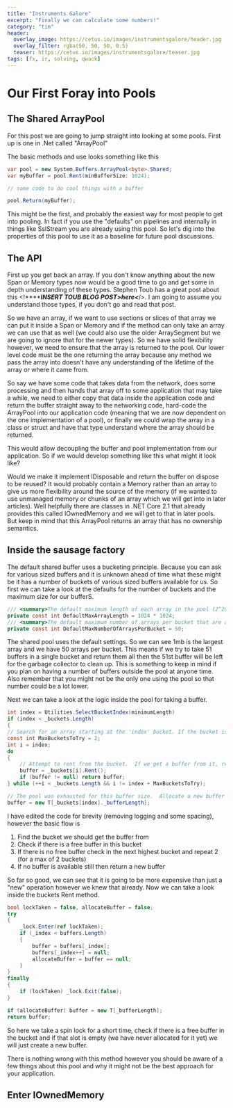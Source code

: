 ```yaml
---
title: "Instruments Galore"
excerpt: "Finally we can calculate some numbers!"
category: "tim"
header:
  overlay_image: https://cetus.io/images/instrumentsgalore/header.jpg
  overlay_filter: rgba(50, 50, 50, 0.5)
  teaser: https://cetus.io/images/instrumentsgalore/teaser.jpg
tags: [fx, ir, solving, qwack]
---
```

# Our First Foray into Pools

## The Shared ArrayPool

For this post we are going to jump straight into looking at some pools. First up is one in .Net called "ArrayPool"

The basic methods and use looks something like this

``` csharp
var pool = new System.Buffers.ArrayPool<byte>.Shared;
var myBuffer = pool.Rent(minBufferSize: 1024);

// some code to do cool things with a buffer

pool.Return(myBuffer);
```

This might be the first, and probably the easiest way for most people to get into pooling. In fact if you use the "defaults" on pipelines and internally in things like SslStream you are already using this pool. So let's dig into the properties of this pool to use it as a baseline for future pool discussions.

## The API

First up you get back an array. If you don't know anything about the new Span<T> or Memory<T> types now would be a good time to go and get some in depth understanding of these types. Stephen Toub has a great post about this <!***************INSERT TOUB BLOG POST>here<***********/>. I am going to assume you understand those types, if you don't go and read that post.

So we have an array, if we want to use sections or slices of that array we can put it inside a Span<T> or Memory<T> and if the method can only take an array we can use that as well (we could also use the older ArraySegment but we are going to ignore that for the newer types). So we have solid flexibility however, we need to ensure that the array is returned to the pool. Our lower level code must be the one returning the array because any method we pass the array into doesn't have any understanding of the lifetime of the array or where it came from.

So say we have some code that takes data from the network, does some processing and then hands that array off to some application that may take a while, we need to either copy that data inside the application code and return the buffer straight away to the networking code, hard-code the ArrayPool into our application code (meaning that we are now dependent on the one implementation of a pool), or finally we could wrap the array in a class or struct and have that type understand where the array should be returned.

This would allow decoupling the buffer and pool implementation from our application. So if we would develop something like this what might it look like?

Would we make it implement IDisposable and return the buffer on dispose to be reused? It would probably contain a Memory<T> rather than an array to give us more flexibility around the source of the memory (if we wanted to use unmanaged memory or chunks of an array which we will get into in later articles). Well helpfully there are classes in .NET Core 2.1 that already provides this called IOwnedMemory and we will get to that in later pools. But keep in mind that this ArrayPool returns an array that has no ownership semantics.

## Inside the sausage factory

The default shared buffer uses a bucketing principle. Because you can ask for various sized buffers and it is unknown ahead of time what these might be it has a number of buckets of various sized buffers available for us. So first we can take a look at the defaults for the number of buckets and the maximum size for our bufferS.

``` csharp
/// <summary>The default maximum length of each array in the pool (2^20).</summary>
private const int DefaultMaxArrayLength = 1024 * 1024;
/// <summary>The default maximum number of arrays per bucket that are available for rent.</summary>
private const int DefaultMaxNumberOfArraysPerBucket = 50;
```

The shared pool uses the default settings. So we can see 1mb is the largest array and we have 50 arrays per bucket. This means if we try to take 51 buffers in a single bucket and return them all then the 51st buffer will be left for the garbage collector to clean up. This is something to keep in mind if you plan on having a number of buffers outside the pool at anyone time. Also remember that you might not be the only one using the pool so that number could be a lot lower.

Next we can take a look at the logic inside the pool for taking a buffer.

``` csharp
int index = Utilities.SelectBucketIndex(minimumLength)
if (index < _buckets.Length)
{
// Search for an array starting at the 'index' bucket. If the bucket is empty, bump up to the next higher bucket and try that one, but only try at most a few buckets
const int MaxBucketsToTry = 2;
int i = index;
do
{
    // Attempt to rent from the bucket.  If we get a buffer from it, return it.
    buffer = _buckets[i].Rent();
    if (buffer != null) return buffer;
} while (++i < _buckets.Length && i != index + MaxBucketsToTry);

// The pool was exhausted for this buffer size.  Allocate a new buffer with a size corresponding to the appropriate bucket.
buffer = new T[_buckets[index]._bufferLength];
```

I have edited the code for brevity (removing logging and some spacing), however the basic flow is

1. Find the bucket we should get the buffer from
2. Check if there is a free buffer in this bucket
3. If there is no free buffer check in the next highest bucket and repeat 2 (for a max of 2 buckets)
4. If no buffer is available still then return a new buffer

So far so good, we can see that it is going to be more expensive than just a "new" operation however we knew that already. Now we can take a look inside the buckets Rent method.

``` csharp
bool lockTaken = false, allocateBuffer = false;
try
{
    _lock.Enter(ref lockTaken);
    if (_index < buffers.Length)
    {
        buffer = buffers[_index];
        buffers[_index++] = null;
        allocateBuffer = buffer == null;
    }
}
finally
{
    if (lockTaken) _lock.Exit(false);
}

if (allocateBuffer) buffer = new T[_bufferLength];
return buffer;
```

So here we take a spin lock for a short time, check if there is a free buffer in the bucket and if that slot is empty (we have never allocated for it yet) we will just create a new buffer.




 There is nothing wrong with this method however you should be aware of a few things about this pool and why it might not be the best approach for your application.




## Enter IOwnedMemory<T>
